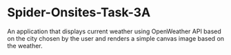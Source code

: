 # Spider-Onsites-Task-3A
An application that displays current weather using OpenWeather API based on the city chosen by the user and renders a simple canvas image based on the weather.
